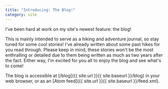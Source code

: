 ```yaml
---
title: "Introducing: The Blog!"
category: site
---
```


I've been hard at work on my site's newest feature: the blog!


This is mainly intended to serve as a hiking and adventure journal,
so stay tuned for some cool stories! I've already written about some
past hikes for you read through. Please keep in mind, these stories
won't be the most enthralling or detailed due to them being written
as much as two years after the fact. Either way, I'm excited for you
all to enjoy the blog and see what's to come!

The blog is accessible at [/blog]({{ site.url }}{{ site.baseurl }}/blog)
in your web browser, or as an [Atom feed]({{ site.url }}{{ site.baseurl }}/feed.xml).